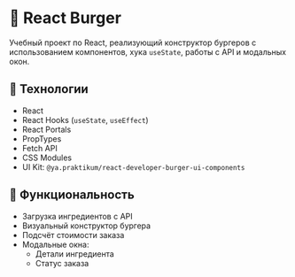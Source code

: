# 🚀 React Burger

Учебный проект по React, реализующий конструктор бургеров с использованием компонентов, хука `useState`, работы с API и модальных окон.

## 🔧 Технологии

- React
- React Hooks (`useState`, `useEffect`)
- React Portals
- PropTypes
- Fetch API
- CSS Modules
- UI Kit: `@ya.praktikum/react-developer-burger-ui-components`

## 🧩 Функциональность

- Загрузка ингредиентов с API
- Визуальный конструктор бургера
- Подсчёт стоимости заказа
- Модальные окна:
  - Детали ингредиента
  - Статус заказа